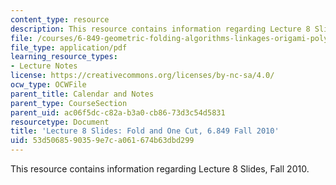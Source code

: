 ```yaml
---
content_type: resource
description: This resource contains information regarding Lecture 8 Slides, Fall 2010.
file: /courses/6-849-geometric-folding-algorithms-linkages-origami-polyhedra-fall-2012/53d5068590359e7ca061674b63dbd299_MIT6_849F12_slidesL08.pdf
file_type: application/pdf
learning_resource_types:
- Lecture Notes
license: https://creativecommons.org/licenses/by-nc-sa/4.0/
ocw_type: OCWFile
parent_title: Calendar and Notes
parent_type: CourseSection
parent_uid: ac06f5dc-c82a-b3a0-cb86-73d3c54d5831
resourcetype: Document
title: 'Lecture 8 Slides: Fold and One Cut, 6.849 Fall 2010'
uid: 53d50685-9035-9e7c-a061-674b63dbd299
---
```

This resource contains information regarding Lecture 8 Slides, Fall 2010.